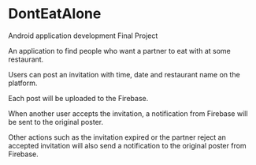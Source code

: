 # DontEatAlone
Android application development Final Project

An application to find people who want a partner to eat with at some restaurant.

Users can post an invitation with time, date and restaurant name on the platform.

Each post will be uploaded to the Firebase. 

When another user accepts the invitation, a notification from Firebase will be sent to the original poster.

Other actions such as the invitation expired or the partner reject an accepted invitation will also send a notification to the original poster from Firebase.
